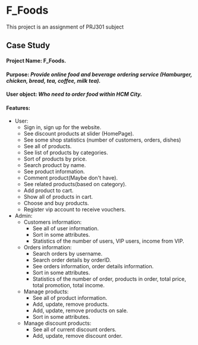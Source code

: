 # F_Foods
This project is an assignment of PRJ301 subject
## Case Study

#### Project Name: F_Foods.
#### Purpose: *Provide online food and beverage ordering service (Hamburger, chicken, bread, tea, coffee, milk tea).*
#### User object: *Who need to order food within HCM City.*
#### Features:
- User:
    - Sign in, sign up for the website.
    - See discount products at slider (HomePage).
    - See some shop statistics (number of customers, orders, dishes)
    - See all of products.
    - See list of products by categories.
    - Sort of products by price.
    - Search product by name.
    - See product information.
    - Comment product(Maybe don't have).
    - See related products(based on category).
    - Add product to cart.
    - Show all of products in cart.
    - Choose and buy products.
    - Register vip account to receive vouchers.
- Admin:
    - Customers information:
        - See all of user information.
        - Sort in some attributes.
        - Statistics of the number of users, VIP users, income from VIP.
    - Orders information:
        - Search orders by username.
        - Search order details by orderID.
        - See orders information, order details information.
        - Sort in some attributes.
        - Statistics of the number of order, products in order, total price, total promotion, total income.
    - Manage products:
        - See all of product information.
        - Add, update, remove products.
        - Add, update, remove products on sale.
        - Sort in some attributes.
    - Manage discount products:
        - See all of current discount orders.
        - Add, update, remove discount order.
